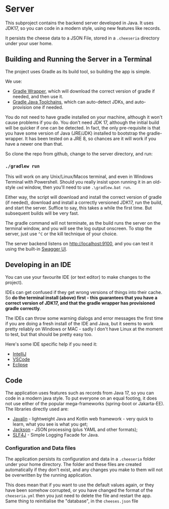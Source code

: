 # Server

This subproject contains the backend server developed in Java. It uses JDK17, so you can code in a modern style, using new features like records.

It persists the cheese data to a JSON File, stored in a `.cheeseria` directory under your user home.

## Building and Running the Server in a Terminal

The project uses Gradle as its build tool, so building the app is simple.

We use:

- [Gradle Wrapper](https://docs.gradle.org/current/userguide/gradle_wrapper.html), which will download the correct version of gradle if needed, and then use it.
- [Gradle Java Toolchains](https://docs.gradle.org/current/userguide/toolchains.html#sec:auto_detection), which can auto-detect JDKs, and auto-provision one if needed.

You do not need to have gradle installed on your machine, although it won't cause problems if you do. You don't need JDK 17, although the initial build will be quicker if one can be detected. In fact, the only pre-requisite is that you have some version of Java (JRE/JDK) installed to bootstrap the gradle-wrapper. It has been tested on a JRE 8, so chances are it will work if you have a newer one than that.

So clone the repo from github, change to the server directory, and run:

### `./gradlew run`

This will work on any Unix/Linux/Macos terminal, and even in Windows Terminal with Powershell. Should you really insist upon running it in an old-style `cmd` window, then you'll need to use `.\gradlew.bat run`.

Either way, the script will download and install the correct version of gradle (if needed), download and install a correctly versioned JDK17, run the build, and start the server. Suffice to say, this takes a while the first time. But subsequent builds will be very fast.

The gradle command will not terminate, as the build runs the server on the terminal window, and you will see the log output onscreen. To stop the server, just use `^C` or the kill technique of your choice.

The server backend listens on [http://localhost:9100](http://localhost:9100), and you can test it using the built-in [Swagger UI](http://localhost:9100/swagger-ui).

## Developing in an IDE

You can use your favourite IDE (or text editor) to make changes to the project).

IDEs can get confused if they get wrong versions of things into their cache. So **do the terminal install (above) first - this guarantees that you have a correct version of JDK17, and that the gradle wrapper has provisioned gradle correctly**.

The IDEs can throw some warning dialogs and error messages the first time if you are doing a fresh install of the IDE and Java, but it seems to work pretty reliably on Windows or MAC - sadly I don't have Linux at the moment to test, but that should be pretty easy too.

Here's some IDE specific help if you need it:

- [IntelliJ](./docs/IntelliJ_IDEA_Setup_Guide.md)
- [VSCode](./docs/VSCode_Setup_Guide.md)
- [Eclipse](./docs/Eclipse_Setup_Guide.md)

## Code

The application uses features such as records from Java 17, so you can code in a modern java style. To put everyone on an equal footing, it does not use either of the popular mega-frameworks (spring-boot or Jakarta-EE). The libraries directly used are:

- [Javalin](http://javalin.io) - lightweight Java and Kotlin web framework - very quick to learn, what you see is what you get;
- [Jackson](https://github.com/FasterXML/jackson) - JSON processing (plus YAML and other formats);
- [SLF4J](https://www.slf4j.org/manual.html) - Simple Logging Facade for Java.

### Configuration and Data files

The application persists its configuration and data in a `.cheeseria` folder under your home directory. The folder and these files are created automatically if they don't exist, and any changes you make to them will not be overwritten by the running application.

This does mean that if you want to use the default values again, or they have been somehow corrupted, or you have changed the format of the `cheeseria.yml` then you just need to delete the file and restart the app. Same thing to reinitialise the "database", in the `cheeses.json` file
